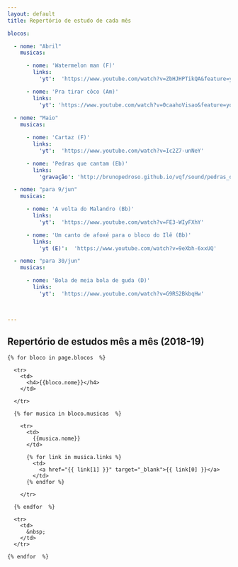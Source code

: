 ```yaml
---
layout: default
title: Repertório de estudo de cada mês

blocos:

  - nome: "Abril"
    musicas:

      - nome: 'Watermelon man (F)'
        links:
          'yt':  'https://www.youtube.com/watch?v=ZbHJHPTikQA&feature=youtu.be'

      - nome: 'Pra tirar côco (Am)'
        links:
          'yt': 'https://www.youtube.com/watch?v=0caahoVisao&feature=youtu.be'
          
  - nome: "Maio"
    musicas:

      - nome: 'Cartaz (F)'
        links:
          'yt':  'https://www.youtube.com/watch?v=Ic2Z7-unNeY'

      - nome: 'Pedras que cantam (Eb)'
        links:
          'gravação': 'http://brunopedroso.github.io/vqf/sound/pedras_que_cantam.mpeg'

  - nome: "para 9/jun"
    musicas:

      - nome: 'A volta do Malandro (Bb)'
        links:
          'yt':  'https://www.youtube.com/watch?v=FE3-WIyFXhY'

      - nome: 'Um canto de afoxé para o bloco do Ilê (Bb)'
        links:
          'yt (E)':  'https://www.youtube.com/watch?v=9eXbh-6xxUQ'

  - nome: "para 30/jun"
    musicas:

      - nome: 'Bola de meia bola de guda (D)'
        links:
          'yt':  'https://www.youtube.com/watch?v=G9RS2BkbqHw'

          

---
```




<style type="text/css" media="screen">
  td {
    padding: 5px 10px;
  }

  h4 {
    font-size: 1.5em;
    font-weight: bold;
    margin-top:30px;
  }
</style>


## Repertório de estudos mês a mês (2018-19)

  <table>

    {% for bloco in page.blocos  %}

      <tr>
        <td>
          <h4>{{bloco.nome}}</h4>
        </td>

<!--         {% if bloco.musicas  %}
          <td colspan='3'>
            Partituras
          </td>
        {% endif %}
 -->
      </tr>

      {% for musica in bloco.musicas  %}

        <tr>
          <td>
            {{musica.nome}}
          </td>

          {% for link in musica.links %}
            <td>
              <a href="{{ link[1] }}" target="_blank">{{ link[0] }}</a>
            </td>
          {% endfor %}

        </tr>

      {% endfor  %}

      <tr>
        <td>
          &nbsp;
        </td>
      </tr>

    {% endfor  %}


  </table>

  <br/>
  <br/>
  <br/>
  <br/>
  <br/>
  <br/>
